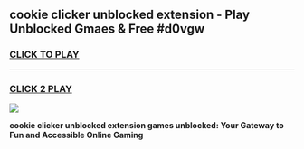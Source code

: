 
## cookie clicker unblocked extension - Play Unblocked Gmaes & Free #d0vgw
<h3>
<a href="https://news.freeplayer.one?title=cookie_clicker_unblocked_extension&ref=26F">CLICK TO PLAY</a></h3>
<hr>

<h3>
<a href="https://news.freeplayer.one?title=cookie_clicker_unblocked_extension&ref=26F">CLICK 2 PLAY</a>
  
</h3>

<a href="https://news.freeplayer.one?title=cookie_clicker_unblocked_extension&ref=26F/"><img src="https://clearcache.store/games.png"></a>


**cookie clicker unblocked extension games unblocked: Your Gateway to Fun and Accessible Online Gaming**
